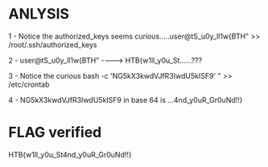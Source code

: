 
# ANLYSIS

1 - Notice the authorized_keys seems curious.....user@tS_u0y_ll1w{BTH" >> /root/.ssh/authorized_keys

2 - user@tS_u0y_ll1w{BTH"  ----> HTB{w1ll_y0u_St......???

3 - Notice the  curious  bash -c 'NG5kX3kwdVJfR3IwdU5kISF9' " >> /etc/crontab

4 - NG5kX3kwdVJfR3IwdU5kISF9 in base 64 is ...4nd_y0uR_Gr0uNd!!}


# FLAG verified

HTB{w1ll_y0u_St4nd_y0uR_Gr0uNd!!}